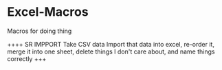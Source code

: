 Excel-Macros
============
Macros for doing thing

++++
SR IMPPORT
Take CSV data
Import that data into excel, re-order it, merge it into one sheet, 
delete things I don't care about, and name things correctly
+++

